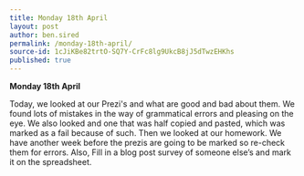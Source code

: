 ```yaml
---
title: Monday 18th April
layout: post
author: ben.sired
permalink: /monday-18th-april/
source-id: 1cJiKBe82trtO-SQ7Y-CrFc8lg9UkcB8jJ5dTwzEHKhs
published: true
---
```

**Monday 18th April**

Today, we looked at our Prezi's and what are good and bad about them. We found lots of mistakes in the way of grammatical errors and pleasing on the eye. We also looked and one that was half copied and pasted, which was marked as a fail because of such. Then we looked at our homework. We have another week before the prezis are going to be marked so re-check them for errors. Also, Fill in a blog post survey of someone else’s and mark it on the spreadsheet.   

